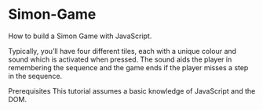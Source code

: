 # Simon-Game

How to build a Simon Game with JavaScript. 

Typically, you’ll have four different tiles, each with a unique colour and sound which is activated when pressed. The sound aids the player in remembering the sequence and the game ends if the player misses a step in the sequence.

Prerequisites
This tutorial assumes a basic knowledge of JavaScript and the DOM.
